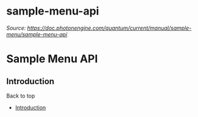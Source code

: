 # sample-menu-api

_Source: https://doc.photonengine.com/quantum/current/manual/sample-menu/sample-menu-api_

# Sample Menu API

## Introduction

Back to top

- [Introduction](#introduction)